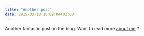 ```yaml
---
title: "Another post"
date: 2019-03-18T16:09:04+01:00
---
```


Another fantastic post on the blog. Want to read more [about me](/about) ?